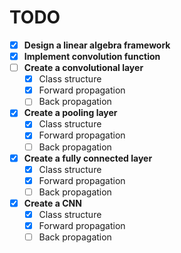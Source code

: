 # TODO

- [x] **Design a linear algebra framework**
- [x] **Implement convolution function**
- [ ] **Create a convolutional layer**
    - [x] Class structure
    - [x] Forward propagation
    - [ ] Back propagation
- [x] **Create a pooling layer**
    - [x] Class structure
    - [x] Forward propagation
    - [ ] Back propagation
- [x] **Create a fully connected layer**
    - [x] Class structure
    - [x] Forward propagation
    - [ ] Back propagation
- [x] **Create a CNN**
    - [x] Class structure
    - [x] Forward propagation
    - [ ] Back propagation
